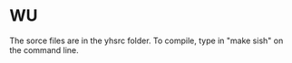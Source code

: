 # WU

The sorce files are in the yhsrc folder. To compile, type in "make sish" on the command line.
